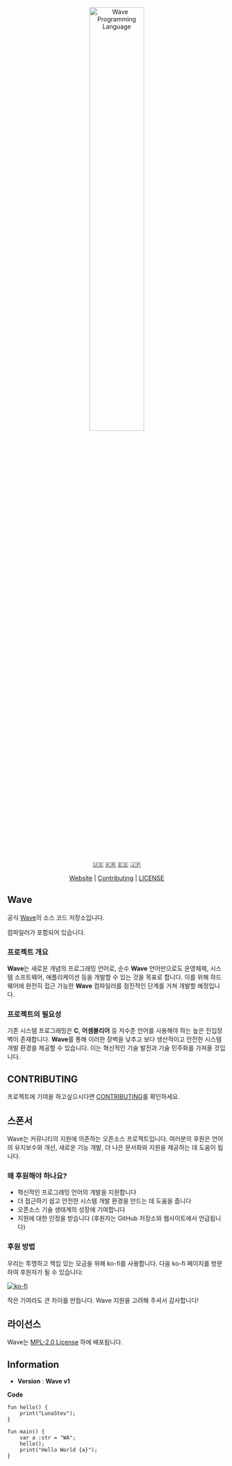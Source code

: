 <div align="center">
  <picture>
    <img alt="Wave Programming Language"
         src="https://wave-lang.dev/assets/img/features/wave.png"
         width="50%">
  </picture>

[🇺🇸][ENGLISH] [🇰🇷][KOREAN] [🇪🇸][SPANISH] [🇯🇵][JAPANESE]

[Website][Wave] | [Contributing] | [LICENSE]

</div>

[Wave]: https://www.wave-lang.dev
[Contributing]: ../../CONTRIBUTING.md
[LICENSE]: LICENSE

[KOREAN]: KOREAN.md
[ENGLISH]: ../../README.md
[SPANISH]: SPANISH.md
[JAPANESE]: JAPANESE.md

## Wave

공식 [Wave]의 소스 코드 저장소입니다.

컴파일러가 포함되어 있습니다.

### 프로젝트 개요

**Wave**는 새로운 개념의 프로그래밍 언어로, 순수 **Wave** 언어만으로도 운영체제, 시스템 소프트웨어, 애플리케이션 등을 개발할 수 있는 것을 목표로 합니다.
이를 위해 하드웨어에 완전히 접근 가능한 **Wave** 컴파일러를 점진적인 단계를 거쳐 개발할 예정입니다.


### 프로젝트의 필요성

기존 시스템 프로그래밍은 **C**, **어셈블리어** 등 저수준 언어를 사용해야 하는 높은 진입장벽이 존재합니다.
**Wave**를 통해 이러한 장벽을 낮추고 보다 생산적이고 안전한 시스템 개발 환경을 제공할 수 있습니다.
이는 혁신적인 기술 발전과 기술 민주화를 가져올 것입니다.

## CONTRIBUTING

프로젝트에 기여을 하고싶으시다면 [CONTRIBUTING](https://github.com/LunaStev/Wave/wiki/Contributing)를 확인하세요.

## 스폰서

Wave는 커뮤니티의 지원에 의존하는 오픈소스 프로젝트입니다. 여러분의 후원은 언어의 유지보수와 개선, 새로운 기능 개발, 더 나은 문서화와 지원을 제공하는 데 도움이 됩니다.

### 왜 후원해야 하나요?

- 혁신적인 프로그래밍 언어의 개발을 지원합니다
- 더 접근하기 쉽고 안전한 시스템 개발 환경을 만드는 데 도움을 줍니다
- 오픈소스 기술 생태계의 성장에 기여합니다
- 지원에 대한 인정을 받습니다 (후원자는 GitHub 저장소와 웹사이트에서 언급됩니다)

### 후원 방법

우리는 투명하고 책임 있는 모금을 위해 ko-fi를 사용합니다. 다음 ko-fi 페이지를 방문하여 후원자가 될 수 있습니다:

[![ko-fi](https://ko-fi.com/img/githubbutton_sm.svg)](https://ko-fi.com/X8X311B3SX)

작은 기여라도 큰 차이를 만듭니다. Wave 지원을 고려해 주셔서 감사합니다!

## 라이선스

Wave는 [MPL-2.0 License](../../LICENSE) 하에 배포됩니다.

## Information

- **Version** : **Wave v1**

**Code**

```wave
fun hello() {
    print("LunaStev");
}

fun main() {
    var a :str = "WA";
    hello();
    print("Hello World {a}");
}
```